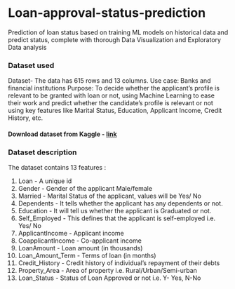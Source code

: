 # Loan-approval-status-prediction
Prediction of loan status based on training ML models on historical data and predict status, complete with thorough Data Visualization and Exploratory Data analysis

### Dataset used
Dataset- The data has 615 rows and 13 columns.
Use case: Banks and financial institutions
Purpose: To decide whether the applicant’s profile is relevant to be granted with loan or not, using Machine Learning to ease their work and predict whether the candidate’s profile is relevant or not using key features like Marital Status, Education, Applicant Income, Credit History, etc.

#### Download dataset from Kaggle - [link](https://www.kaggle.com/code/alfredkondoro/uni-bi-multivariate-analysis-loan-prediction/input)

### Dataset description
The dataset contains 13 features : 
1) Loan - A unique id 
2) Gender - Gender of the applicant Male/female
3) Married - Marital Status of the applicant, values will be Yes/ No
4) Dependents - It tells whether the applicant has any dependents or not.
5) Education - It will tell us whether the applicant is Graduated or not.
6) Self_Employed - This defines that the applicant is self-employed i.e. Yes/ No
7) ApplicantIncome - Applicant income
8) CoapplicantIncome - Co-applicant income
9) LoanAmount - Loan amount (in thousands)
10) Loan_Amount_Term - Terms of loan (in months)
11) Credit_History - Credit history of individual’s repayment of their debts
12) Property_Area - Area of property i.e. Rural/Urban/Semi-urban 
13) Loan_Status - Status of Loan Approved or not i.e. Y- Yes, N-No 
